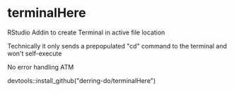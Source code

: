 # terminalHere
RStudio Addin to create Terminal in active file location

Technically it only sends a prepopulated "cd" command to the terminal and won't self-execute

No error handling ATM

devtools::install_github("derring-do/terminalHere")

